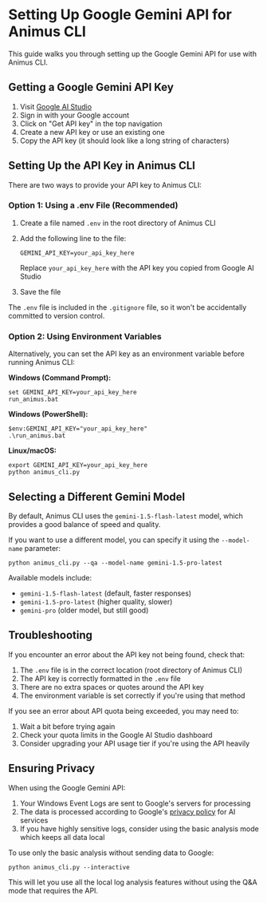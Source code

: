 # Setting Up Google Gemini API for Animus CLI

This guide walks you through setting up the Google Gemini API for use with Animus CLI.

## Getting a Google Gemini API Key

1. Visit [Google AI Studio](https://ai.google.dev/)
2. Sign in with your Google account
3. Click on "Get API key" in the top navigation
4. Create a new API key or use an existing one
5. Copy the API key (it should look like a long string of characters)

## Setting Up the API Key in Animus CLI

There are two ways to provide your API key to Animus CLI:

### Option 1: Using a .env File (Recommended)

1. Create a file named `.env` in the root directory of Animus CLI
2. Add the following line to the file:
   ```
   GEMINI_API_KEY=your_api_key_here
   ```
   Replace `your_api_key_here` with the API key you copied from Google AI Studio

3. Save the file

The `.env` file is included in the `.gitignore` file, so it won't be accidentally committed to version control.

### Option 2: Using Environment Variables

Alternatively, you can set the API key as an environment variable before running Animus CLI:

**Windows (Command Prompt):**
```
set GEMINI_API_KEY=your_api_key_here
run_animus.bat
```

**Windows (PowerShell):**
```
$env:GEMINI_API_KEY="your_api_key_here"
.\run_animus.bat
```

**Linux/macOS:**
```
export GEMINI_API_KEY=your_api_key_here
python animus_cli.py
```

## Selecting a Different Gemini Model

By default, Animus CLI uses the `gemini-1.5-flash-latest` model, which provides a good balance of speed and quality.

If you want to use a different model, you can specify it using the `--model-name` parameter:

```
python animus_cli.py --qa --model-name gemini-1.5-pro-latest
```

Available models include:
- `gemini-1.5-flash-latest` (default, faster responses)
- `gemini-1.5-pro-latest` (higher quality, slower)
- `gemini-pro` (older model, but still good)

## Troubleshooting

If you encounter an error about the API key not being found, check that:

1. The `.env` file is in the correct location (root directory of Animus CLI)
2. The API key is correctly formatted in the `.env` file
3. There are no extra spaces or quotes around the API key
4. The environment variable is set correctly if you're using that method

If you see an error about API quota being exceeded, you may need to:
1. Wait a bit before trying again
2. Check your quota limits in the Google AI Studio dashboard
3. Consider upgrading your API usage tier if you're using the API heavily

## Ensuring Privacy

When using the Google Gemini API:

1. Your Windows Event Logs are sent to Google's servers for processing
2. The data is processed according to Google's [privacy policy](https://ai.google.dev/docs/privacy) for AI services
3. If you have highly sensitive logs, consider using the basic analysis mode which keeps all data local

To use only the basic analysis without sending data to Google:

```
python animus_cli.py --interactive
```

This will let you use all the local log analysis features without using the Q&A mode that requires the API. 